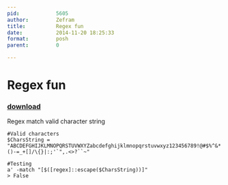 ```yaml
---
pid:            5605
author:         Zefram
title:          Regex fun
date:           2014-11-20 18:25:33
format:         posh
parent:         0

---
```


# Regex fun

### [download](Scripts\5605.ps1)

Regex match valid character string	

```posh
#Valid characters
$CharsString = "ABCDEFGHIJKLMNOPQRSTUVWXYZabcdefghijklmnopqrstuvwxyz123456789!@#$%^&*()-=_+[]/\{}|:;'`",.<>?``~"

#Testing
a' -match "[$([regex]::escape($CharsString))]"
> False
```
